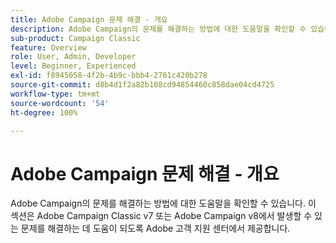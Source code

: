 ```yaml
---
title: Adobe Campaign 문제 해결 - 개요
description: Adobe Campaign의 문제를 해결하는 방법에 대한 도움말을 확인할 수 있습니다.
sub-product: Campaign Classic
feature: Overview
role: User, Admin, Developer
level: Beginner, Experienced
exl-id: f8945058-4f2b-4b9c-bbb4-2761c420b278
source-git-commit: d8b4d1f2a82b108cd94854460c858dae04cd4725
workflow-type: tm+mt
source-wordcount: '54'
ht-degree: 100%

---
```


# Adobe Campaign 문제 해결 - 개요

Adobe Campaign의 문제를 해결하는 방법에 대한 도움말을 확인할 수 있습니다. 이 섹션은 Adobe Campaign Classic v7 또는 Adobe Campaign v8에서 발생할 수 있는 문제를 해결하는 데 도움이 되도록 Adobe 고객 지원 센터에서 제공합니다.

